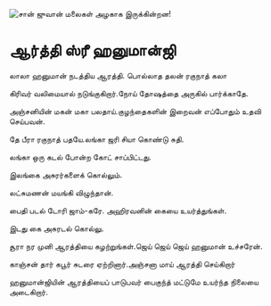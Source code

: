 ![சான் ஜுவான் மலைகள் அழகாக இருக்கின்றன!](lib/assets/images/artis/img.png "San Juan Mountains")

# ஆர்த்தி ஸ்ரீ ஹனுமான்ஜி

லாலா ஹனுமான் நடத்திய ஆரத்தி. பொல்லாத தலன் ரகுநாத் கலா

கிரிவர் வலிமையால் நடுங்குகிறார்.நோய் தோஷத்தை அருகில் பார்க்காதே.

அஞ்சனியின் மகன் மகா பலதாய்.குழந்தைகளின் இறைவன் எப்போதும் உதவி செய்பவன்.

தே பீரா ரகுநாத் பதயே.லங்கா ஜரி சியா கொண்டு சுதி.

லங்கா ஒரு கடல் போன்ற கோட் சாப்பிட்டது.

இலங்கை அசுரர்களைக் கொல்லும்.

லட்சுமணன் மயங்கி விழுந்தான்.

பைதி படல் டோரி ஜாம்-கரே. அஹிரவனின் கையை உயர்த்துங்கள்.

இடது கை அசுரடல் கொல்லு.

சூரா நர முனி ஆரத்தியை கழற்றுங்கள்.ஜெய் ஜெய் ஜெய் ஹனுமான் உச்சரேன்.

காஞ்சன் தார் கபூர் சுடரை ஏற்றினார்.அஞ்சனா மாய் ஆரத்தி செய்கிறார்

ஹனுமான்ஜியின் ஆரத்தியைப் பாடுபவர் பைகுந்த் மட்டுமே உயர்ந்த நிலையை அடைகிறார்.